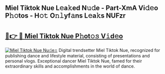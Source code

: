## Miel Tiktok Nue L𝚎a𝚔ed N𝚞𝚍e - Part-XmA Vi𝚍𝚎o P𝚑𝚘tos - H𝚘𝚝 O𝚗𝚕yf𝚊ns L𝚎a𝚔s NUFzr

# <h2><a href="http://kf4i5a.oniu.top/?m=Miel+Tiktok+Nue">🔗👉 🔴 Miel Tiktok Nue P𝚑ot𝚘𝚜 V𝚒d𝚎o</a></h2>

[![Miel Tiktok Nue Nu𝚍e𝚜](https://i.imgur.com/0qMVB7G.gif)](http://kf4i5a.oniu.top/?m=Miel+Tiktok+Nue)
Digital trendsetter Miel Tiktok Nue, recognized for publishing dance and lifestyle material, consisting of presentations and personal vlogs. Exceptional dancer Miel Tiktok Nue, famed for their extraordinary skills and accomplishments in the world of dance.  
